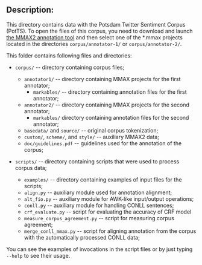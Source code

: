 Description:
------------

This directory contains data with the Potsdam Twitter Sentiment Corpus (PotTS).
To open the files of this corpus, you need to download and launch [the MMAX2 annotation tool](http://mmax2.sourceforge.net/) and then select one of the *.mmax projects located
in the directories `corpus/annotator-1/` or `corpus/annotator-2/`.

This folder contains following files and directories:

* `corpus/` -- directory containing corpus files;
  * `annotator1/` -- directory containing MMAX projects for the first
    annotator;
    * `markables/` -- directory containing annotation files for the
       first annotator;
  * `annotator2/` -- directory containing MMAX projects for the second
    annotator;
    * `markables/` directory containing annotation files for the
       second annotator;
  * `basedata/` and `source/` -- original corpus tokenization;
  * `custom/`, `scheme/`, and `style/` -- auxiliary MMAX2 data;
  * `doc/guidelines.pdf` -- guidelines used for the annotation of the
    corpus;

* `scripts/` -- directory containing scripts that were used to process
  corpus data;
  * `examples/` -- directory containing examples of input files for
    the scripts;
  * `align.py` -- auxiliary module used for annotation alignment;
  * `alt_fio.py` -- auxiliary module for AWK-like input/output operations;
  * `conll.py` -- auxiliary module for handling CONLL sentences;
  * `crf_evaluate.py` -- script for evaluating the accuracy of CRF model
  * `measure_corpus_agreement.py` -- script for measuring corpus
    agreement;
  * `merge_conll_mmax.py` -- script for aligning annotation from the
    corpus with the automatically processed CONLL data;

You can see the examples of invocations in the script files or by just
typing `--help` to see their usage.
